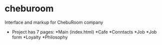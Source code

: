 # cheburoom
Interface and markup for ChebuRoom company
+ Project has 7 pages:
  *Main (index.html)
  *Cafe
  *Conntacts
  *Job
  *Job form
  *Loyalty
  *Philosophy
